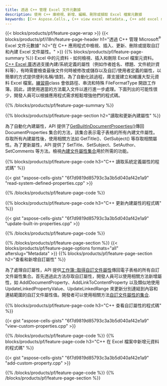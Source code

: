 ```yaml
---
title: 透過 C++ 管理 Excel 文件元數據
description: 使用 C++ 庫檢視、新增、編輯、刪除或擷取 Excel 檔案元數據
keywords: [C++ Aspose.Cells., C++ view excel metadata., C++ add excel metadata., C++ insert excel metadata., C++ edit excel metadata., C++ remove excel metadata., C++ extract excel metadata., C++ modify excel metadata]
---
```

{{< blocks/products/pf/feature-page-wrap >}}
{{< blocks/products/pf/i18n/feature-page-header h1="透過 C++ 管理 Microsoft<sup>&reg;</sup> Excel 文件元數據" h2="在 C++ 應用程式中檢視、插入、更新、刪除或提取自訂和內建 Excel 文件屬性。" >}}
{{% blocks/products/pf/feature-page-summary %}}
 Excel 中的元資料 - 如何檢視、插入和刪除 Excel 檔案元資料。[C++ Excel 庫](/cells/zh-hant/cpp/)透過支援內建/系統定義的屬性（例如作者姓名、標題、文件統計資料等），有時需要檢查最後文件何時被修改或儲存以及自訂/使用者定義的屬性，以簡單的方式提供便利名稱/值對。為了自動化該過程，庫支援建立和維護大型元資料 Excel 檔案。[練習冊](https://reference.aspose.com/cells/cpp/aspose.cells/workbook/)class 會依路徑、串流和特殊 FileFormatType 開啟工作簿。因此，請使用適當的方法載入文件以進行進一步處理。下面列出的可能性很少，開發人員可以根據應用程式需求輕鬆增強他們的程式碼。
 
{{% /blocks/products/pf/feature-page-summary %}}

{{% blocks/products/pf/feature-page-section h2="讀取和更新內建屬性" %}}

為了自動化內建屬性，API 提供了[GetBuiltInDocumentProperties()](https://reference.aspose.com/cells/cpp/aspose.cells/workbook/getbuiltindocumentproperties/)傳回 DocumentProperties 集合的方法，該集合表示電子表格的所有內建文件屬性。存取所有內建屬性後，使用相關方法如 GetTitle()、GetSubject() 等存取相關屬性。為了更新屬性，API 提供了 SetTitle、SetSubject、SetAuthor、SetComments 等方法。檢視[內建文件屬性集合](https://reference.aspose.com/cells/cpp/aspose.cells.properties/builtindocumentpropertycollection/)用於所需的功能。

{{% blocks/products/pf/feature-page-code h3="C++ 讀取系統定義屬性的程式碼" %}}

{{< gist "aspose-cells-gists" "6f7d9819d85793c3a3b5d040af42e1a9" "read-system-defined-properties.cpp" >}}

{{% /blocks/products/pf/feature-page-code %}}

{{% blocks/products/pf/feature-page-code h3="C++ 更新內建屬性的程式碼" %}}

{{< gist "aspose-cells-gists" "6f7d9819d85793c3a3b5d040af42e1a9" "update-built-in-properties.cpp" >}}

{{% /blocks/products/pf/feature-page-code %}}


{{% /blocks/products/pf/feature-page-section %}}
{{< blocks/products/pf/feature-page-options formats="all" afterslug="Metadata" >}}
{{% blocks/products/pf/feature-page-section h2="查看和新增自訂屬性" %}}

為了處理自訂屬性，API 提供[工作簿::取得自訂文件屬性](https://reference.aspose.com/cells/cpp/aspose.cells/workbook/getcustomdocumentproperties/)傳回電子表格的所有自訂文件屬性集合。首先透過此方法存取自訂屬性，開發人員可以使用相關方法新增屬性，如 AddIDocumentProperty、AddLinkToContentProperty 以及類似地使用 UpdateLinkedPropertyValue、UpdateLinkedRange 來更新分別連結到內容和連結範圍的自訂文件屬性值。開發者可以使用相關方法[自訂文件屬性的集合](https://reference.aspose.com/cells/cpp/aspose.cells.properties/customdocumentpropertycollection/).

{{% blocks/products/pf/feature-page-code h3="C++ 查看自訂屬性的程式碼" %}}

{{< gist "aspose-cells-gists" "6f7d9819d85793c3a3b5d040af42e1a9" "view-custom-properties.cpp" >}}

{{% /blocks/products/pf/feature-page-code %}}
{{% blocks/products/pf/feature-page-code h3="C++ 在 Excel 檔案中新增元資料的程式碼" %}}

{{< gist "aspose-cells-gists" "6f7d9819d85793c3a3b5d040af42e1a9" "add-custom-property.cpp" >}}

{{% /blocks/products/pf/feature-page-code %}}
{{% /blocks/products/pf/feature-page-section %}}
